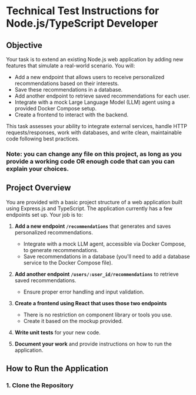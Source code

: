 # Technical Test Instructions for Node.js/TypeScript Developer

## Objective

Your task is to extend an existing Node.js web application by adding new features that simulate a real-world scenario. You will:

- Add a new endpoint that allows users to receive personalized recommendations based on their interests.
- Save these recommendations in a database.
- Add another endpoint to retrieve saved recommendations for each user.
- Integrate with a mock Large Language Model (LLM) agent using a provided Docker Compose setup.
- Create a frontend to interact with the backend.

This task assesses your ability to integrate external services, handle HTTP requests/responses, work with databases, and write clean, maintainable code following best practices. 
### Note: you can change any file on this project, as long as you provide a working code OR enough code that can you can explain your choices.

## Project Overview

You are provided with a basic project structure of a web application built using Express.js and TypeScript. The application currently has a few endpoints set up. Your job is to:

1. **Add a new endpoint `/recommendations`** that generates and saves personalized recommendations.
    - Integrate with a mock LLM agent, accessible via Docker Compose, to generate recommendations.
    - Save recommendations in a database (you'll need to add a database service to the Docker Compose file).
  
2. **Add another endpoint `/users/:user_id/recommendations`** to retrieve saved recommendations.
    - Ensure proper error handling and input validation.

3. **Create a frontend using React that uses those two endpoints**
   - There is no restriction on component library or tools you use.
   - Create it based on the mockup provided.

4. **Write unit tests** for your new code.
  
5. **Document your work** and provide instructions on how to run the application.

## How to Run the Application

### 1. Clone the Repository